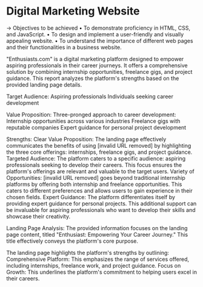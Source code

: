 # Digital Marketing Website
-> Objectives to be achieved • To demonstrate proficiency in HTML, CSS, and JavaScript. • To design and implement a user-friendly and visually appealing website. • To understand the importance of different web pages and their functionalities in a business website.

"Enthusiasts.com" is a digital marketing platform designed to empower aspiring professionals in their career journeys. It offers a comprehensive solution by combining internship opportunities, freelance gigs, and project guidance. This report analyzes the platform's strengths based on the provided landing page details.

Target Audience: Aspiring professionals Individuals seeking career development

Value Proposition: Three-pronged approach to career development: Internship opportunities across various industries Freelance gigs with reputable companies Expert guidance for personal project development

Strengths: Clear Value Proposition: The landing page effectively communicates the benefits of using [invalid URL removed] by highlighting the three core offerings: internships, freelance gigs, and project guidance. Targeted Audience: The platform caters to a specific audience: aspiring professionals seeking to develop their careers. This focus ensures the platform's offerings are relevant and valuable to the target users. Variety of Opportunities: [invalid URL removed] goes beyond traditional internship platforms by offering both internship and freelance opportunities. This caters to different preferences and allows users to gain experience in their chosen fields. Expert Guidance: The platform differentiates itself by providing expert guidance for personal projects. This additional support can be invaluable for aspiring professionals who want to develop their skills and showcase their creativity.

Landing Page Analysis: The provided information focuses on the landing page content, titled "Enthusiast: Empowering Your Career Journey." This title effectively conveys the platform's core purpose.

The landing page highlights the platform's strengths by outlining: Comprehensive Platform: This emphasizes the range of services offered, including internships, freelance work, and project guidance. Focus on Growth: This underlines the platform's commitment to helping users excel in their careers.
